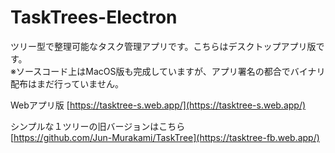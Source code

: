 # TaskTrees-Electron

ツリー型で整理可能なタスク管理アプリです。こちらはデスクトップアプリ版です。  
※ソースコード上はMacOS版も完成していますが、アプリ署名の都合でバイナリ配布はまだ行っていません。

Webアプリ版
[https://tasktree-s.web.app/](https://tasktree-s.web.app/)

シンプルな１ツリーの旧バージョンはこちら  
[https://github.com/Jun-Murakami/TaskTree](https://tasktree-fb.web.app/)
